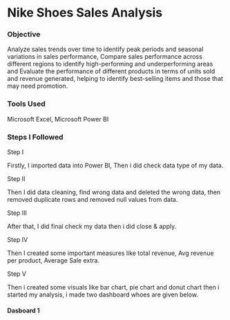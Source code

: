 # Nike Shoes Sales Analysis


### Objective 

 Analyze sales trends over time to identify peak periods and seasonal variations in sales performance,
 Compare sales performance across different regions  to identify high-performing and underperforming areas and
 Evaluate the performance of different products in terms of units sold and revenue generated, helping to identify best-selling items and those that may need promotion.


 ### Tools Used

 Microsoft Excel, Microsoft Power BI


 ### Steps I Followed

 Step I

 Firstly, I imported data into Power BI, Then i did check data type of my data.

 Step II

 Then I did data cleaning, find wrong data and deleted the wrong data, then removed duplicate rows and removed null values from data.

 Step III 

 After that, I did final check my data then i did close & apply.

 Step IV

 Then I created some important measures like total revenue, Avg revenue per product, Average Sale extra.

 Step V

 Then i created some visuals like bar chart, pie chart and donut chart then i started my analysis, i made two dashboard whoes are given below.


 #### Dasboard 1
